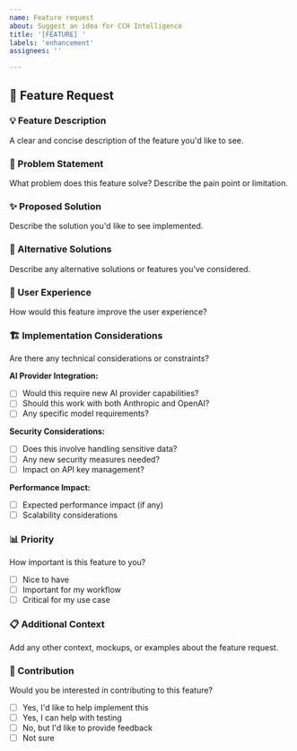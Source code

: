 ```yaml
---
name: Feature request
about: Suggest an idea for CCH Intelligence
title: '[FEATURE] '
labels: 'enhancement'
assignees: ''

---
```


## 🚀 Feature Request

### 💡 Feature Description
A clear and concise description of the feature you'd like to see.

### 🎯 Problem Statement
What problem does this feature solve? Describe the pain point or limitation.

### ✨ Proposed Solution
Describe the solution you'd like to see implemented.

### 🔄 Alternative Solutions
Describe any alternative solutions or features you've considered.

### 🎨 User Experience
How would this feature improve the user experience?

### 🏗️ Implementation Considerations
Are there any technical considerations or constraints?

**AI Provider Integration:**
- [ ] Would this require new AI provider capabilities?
- [ ] Should this work with both Anthropic and OpenAI?
- [ ] Any specific model requirements?

**Security Considerations:**
- [ ] Does this involve handling sensitive data?
- [ ] Any new security measures needed?
- [ ] Impact on API key management?

**Performance Impact:**
- [ ] Expected performance impact (if any)
- [ ] Scalability considerations

### 📊 Priority
How important is this feature to you?
- [ ] Nice to have
- [ ] Important for my workflow
- [ ] Critical for my use case

### 📋 Additional Context
Add any other context, mockups, or examples about the feature request.

### 🤝 Contribution
Would you be interested in contributing to this feature?
- [ ] Yes, I'd like to help implement this
- [ ] Yes, I can help with testing
- [ ] No, but I'd like to provide feedback
- [ ] Not sure